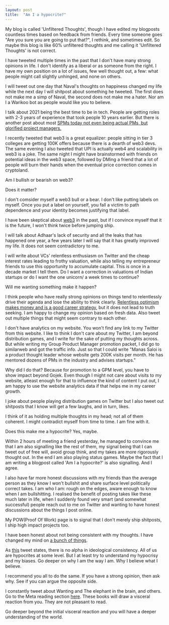 ```yaml
---
layout: post
title:  "Am I a hypocrite?"
---
```


My blog is called 'Unfiltered Thoughts', though I have edited my blogposts countless times based on feedback from friends. Every time someone goes "Are you sure you are going to put that?", I rethink, and sometimes edit. So maybe this blog is like 60% unfiltered thoughts and me calling it 'Unfiltered Thoughts' is not correct.

I have tweeted multiple times in the past that I don't have many strong opinions in life. I don't identify as a liberal or as someone from the right. I have my own position on a lot of issues, few well thought out, a few: what people might call slightly unhinged, and none on others.

I will tweet out one day that Naval's thoughts on happiness changed my life while the next day I will shitpost about something he tweeted. The first does not make me a simp of Naval, the second does not make me a hater. Nor am I a Warikoo bot as people would like you to believe.

I talk about 2021 being the best time to be in tech. People are getting roles with 2-3 years of experience that took people 10 years earlier. But there is another post about most [SPMs today not even being actual PMs, but glorified project managers.](https://manassaloi.com/2021/11/26/senior-vibe.html)

I recently tweeted that web3 is a great equalizer: people sitting in tier 3 colleges are getting 100K offers because there is a dearth of web3 devs. The same evening I also tweeted that UPI is actually web4 and scalability in web3 is a joke. The same night I might have brainstormed with friends on potential ideas in the web3 space, followed by DMing a friend that a lot of people will burn their hands when the eventual price correction comes in cryptoland.

Am I bullish or bearish on web3?

Does it matter?

I don't comsider myself a web3 bull or a bear. I don't like putting labels on myself. Once you put a label on yourself, you fall a victim to path dependence and your identity becomes justifying that label.

I have been skeptical about [web3](https://manassaloi.com/2017/01/22/why-i-am-not-crazy-about-blockchain-yet.html) in the past, but if I convince myself that it is the future, I won't think twice before jumping ship.

I will talk about Adhaar's lack of security and all the leaks that has happened one year, a few years later I will say that it has greatly improved my life. It does not seem contradictory to me.

I will write about VCs' relentless enthusiasm on Twitter and the cheap interest rates leading to frothy valuation, while also telling my entrepreneur friends to use this opportunity to accumulate capital. This is once in a decade market I tell them. Do I want a correction in valuations of Indian startups or do I want the one unicorn/ a week times to continue?

Will me wanting something make it happen?

I think people who have really strong opinions on things tend to relentlessly drive their agenda and lose the ability to think clearly. [Relentless optimism makes money and is a good career strategy](https://manassaloi.com/2021/11/15/relentless-optimism.html), but it does not lead to truth seeking. I am happy to change my opinion based on fresh data. Also tweet out multiple things that might seem contrary to each other.

I don't have analytics on my website. You won't find any link to my Twitter from this website. I like to think I don't care about my Twitter, I am beyond distribution games, and I write for the sake of putting my thoughts across. But while writing my Group Product Manager promotion packet, I did go to similarweb and got the traffic info. Just so that I could write "Manas Saloi is a product thought leader whose website gets 200K visits per month. He has mentored dozens of PMs in the industry and advises startups."

Why did I do that? Because for promotion to a GPM level, you have to show impact beyond Gojek. Even though I might not care about visits to my website, atleast enough for that to influence the kind of content I put out, I am happy to use the website analytics data if that helps me in my career growth.

I joke about people playing distribution games on Twitter but I also tweet out shitposts that I know will get a few laughs, and in turn, likes.

I think of it as holding multiple thoughts in my head; not all of them coherent. I might contradict myself from time to time. I am fine with it.

Does this make me a hypocrite? Yes, maybe.

Within 2 hours of meeting a friend yesterday, he managed to convince me that I am also signalling like the rest of them, my signal being that I can tweet out of free will, avoid group think, and my takes are more rigorously thought out. In the end I am also playing status games. Maybe the fact that I am writing a blogpost called 'Am I a hypocrite?' is also signalling. And I agree.

I also have far more honest discussions with my friends than the average person as they know I won't bullshit and share surface level politically correct takes. I am who I am: rough on the edges, aware enough to know when I am bullshitting. I realised the benefit of posting takes like these much later in life, when I suddenly found very smart (and somewhat successful) people reach out to me on Twitter and wanting to have honest discussions about the things I post online.

My POW(Proof Of Work) page is to signal that I don't merely ship shitposts, I ship high impact projects too.

I have been honest about not being consistent with my thoughts. I have changed my mind on [a bunch of things](https://manassaloi.com/2020/04/01/strong-opinions-weakly-held.html).

As [this](https://twitter.com/BroductManager/status/1441503972947206146) tweet states, there is no alpha in ideological consistency. All of us are hypocrites at some level. But I at least try to understand my hypocrisy and my biases. Go deeper on why I am the way I am. Why I believe what I believe. 

I recommend you all to do the same. If you have a strong opinion, then ask why. See if you can argue the opposite side. 

I constantly tweet about Wanting and The elephant in the brain, and others. Go to the Meta reading section [here](https://manassaloi.com/bookshelf/). These books will draw a visceral reaction from you. They are not pleasant to read.

Go deeper beyond the initial visceral reaction and you will have a deeper understanding of the world.
